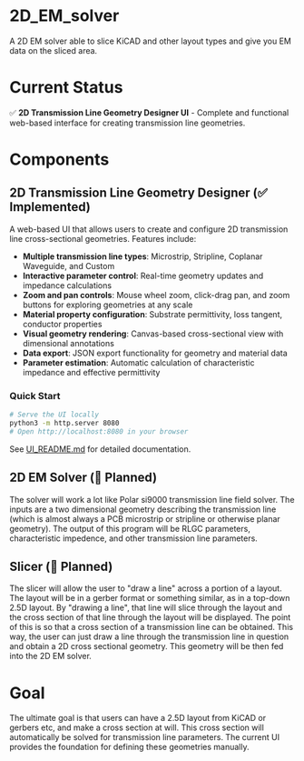 # 2D_EM_solver
A 2D EM solver able to slice KiCAD and other layout types and give you EM data on the sliced area.

# Current Status
✅ **2D Transmission Line Geometry Designer UI** - Complete and functional web-based interface for creating transmission line geometries.

# Components

## 2D Transmission Line Geometry Designer (✅ Implemented)
A web-based UI that allows users to create and configure 2D transmission line cross-sectional geometries. Features include:

- **Multiple transmission line types**: Microstrip, Stripline, Coplanar Waveguide, and Custom
- **Interactive parameter control**: Real-time geometry updates and impedance calculations
- **Zoom and pan controls**: Mouse wheel zoom, click-drag pan, and zoom buttons for exploring geometries at any scale
- **Material property configuration**: Substrate permittivity, loss tangent, conductor properties
- **Visual geometry rendering**: Canvas-based cross-sectional view with dimensional annotations
- **Data export**: JSON export functionality for geometry and material data
- **Parameter estimation**: Automatic calculation of characteristic impedance and effective permittivity

### Quick Start
```bash
# Serve the UI locally
python3 -m http.server 8080
# Open http://localhost:8080 in your browser
```

See [UI_README.md](UI_README.md) for detailed documentation.

## 2D EM Solver (🔄 Planned)
The solver will work a lot like Polar si9000 transmission line field solver. The inputs are a two dimensional geometry describing the transmission line (which is almost always a PCB microstrip or stripline or otherwise planar geometry). The output of this program will be RLGC parameters, characteristic impedence, and other transmission line parameters.

## Slicer (🔄 Planned)
The slicer will allow the user to "draw a line" across a portion of a layout. The layout will be in a gerber format or something similar, as in a top-down 2.5D layout. By "drawing a line", that line will slice through the layout and the cross section of that line through the layout will be displayed. The point of this is so that a cross section of a transmission line can be obtained. This way, the user can just draw a line through the transmission line in question and obtain a 2D cross sectional geometry. This geometry will be then fed into the 2D EM solver.

# Goal
The ultimate goal is that users can have a 2.5D layout from KiCAD or gerbers etc, and make a cross section at will. This cross section will automatically be solved for transmission line parameters. The current UI provides the foundation for defining these geometries manually.
